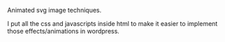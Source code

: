 Animated svg image techniques.

I put all the css and javascripts inside html to make it easier to implement those effects/animations in wordpress.
